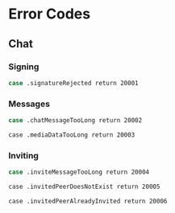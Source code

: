 # Error Codes

## Chat

### Signing

```sh
case .signatureRejected return 20001
```

### Messages
```sh
case .chatMessageTooLong return 20002

case .mediaDataTooLong return 20003
```

### Inviting 
```sh
case .inviteMessageTooLong return 20004

case .invitedPeerDoesNotExist return 20005

case .invitedPeerAlreadyInvited return 20006
```

